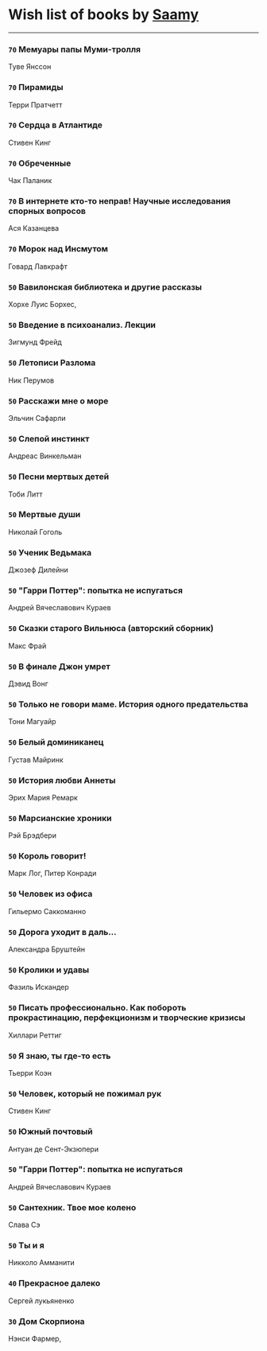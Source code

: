 # Wish list of books by [Saamy](http://vk.com/id115226508)
---

### `70` Мемуары папы Муми-тролля
Туве Янссон

### `70` Пирамиды
Терри Пратчетт

### `70` Сердца в Атлантиде
Стивен Кинг

### `70` Обреченные
Чак Паланик

### `70` В интернете кто-то неправ! Научные исследования спорных вопросов
Ася Казанцева

### `70` Морок над Инсмутом
Говард Лавкрафт

### `50` Вавилонская библиотека и другие рассказы
Хорхе Луис Борхес,

### `50` Введение в психоанализ. Лекции
Зигмунд Фрейд

### `50` Летописи Разлома
Ник Перумов

### `50` Расскажи мне о море
Эльчин Сафарли

### `50` Слепой инстинкт
Андреас Винкельман

### `50` Песни мертвых детей
Тоби Литт

### `50` Мертвые души
Николай Гоголь

### `50` Ученик Ведьмака
Джозеф Дилейни

### `50` "Гарри Поттер": попытка не испугаться
Андрей Вячеславович Кураев

### `50` Сказки старого Вильнюса (авторский сборник)
Макс Фрай

### `50` В финале Джон умрет
Дэвид Вонг

### `50` Только не говори маме. История одного предательства
Тони Магуайр

### `50` Белый доминиканец
Густав Майринк

### `50` История любви Аннеты
Эрих Мария Ремарк

### `50` Марсианские хроники
Рэй Брэдбери

### `50` Король говорит!
Марк Лог, Питер Конради

### `50` Человек из офиса
Гильермо Саккоманно

### `50` Дорога уходит в даль…
Александра Бруштейн

### `50` Кролики и удавы
Фазиль Искандер

### `50` Писать профессионально. Как побороть прокрастинацию, перфекционизм и творческие кризисы
Хиллари Реттиг

### `50` Я знаю, ты где-то есть
Тьерри Коэн

### `50` Человек, который не пожимал рук
Стивен Кинг

### `50` Южный почтовый
Антуан де Сент-Экзюпери

### `50` "Гарри Поттер": попытка не испугаться
Андрей Вячеславович Кураев

### `50` Сантехник. Твое мое колено
Слава Сэ

### `50` Ты и я
Никколо Амманити

### `40` Прекрасное далеко
Сергей лукьяненко

### `30` Дом Скорпиона
Нэнси Фармер,

